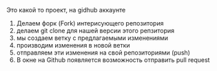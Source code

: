 Это какой то проект, на gidhub аккаунте


1. Делаем форк (Fork) интерисующего репозитория
2. делаем git clone для нашей версии этого репзитория
3. мы создаем ветку с предлагаемыми изменениями
4. производим изменения в новой ветки
5. отправляем эти изменения на свой репозиториями (push)
6. В окне на Github появляется возможность отправить pull request
